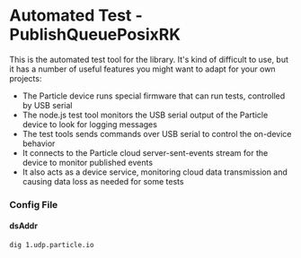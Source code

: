 # Automated Test - PublishQueuePosixRK

This is the automated test tool for the library. It's kind of difficult to use, but it has a 
number of useful features you might want to adapt for your own projects:

- The Particle device runs special firmware that can run tests, controlled by USB serial
- The node.js test tool monitors the USB serial output of the Particle device to look for logging messages
- The test tools sends commands over USB serial to control the on-device behavior
- It connects to the Particle cloud server-sent-events stream for the device to monitor published events
- It also acts as a device service, monitoring cloud data transmission and causing data loss as needed for some tests



### Config File

#### dsAddr

```
dig 1.udp.particle.io
```

